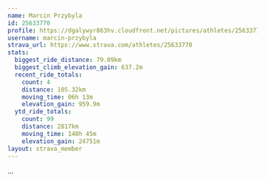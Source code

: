 ```yaml
---
name: Marcin Przybyla
id: 25633770
profile: https://dgalywyr863hv.cloudfront.net/pictures/athletes/25633770/12947173/2/large.jpg
username: marcin-przybyla
strava_url: https://www.strava.com/athletes/25633770
stats:
  biggest_ride_distance: 79.09km
  biggest_climb_elevation_gain: 637.2m
  recent_ride_totals:
    count: 4
    distance: 105.32km
    moving_time: 06h 13m
    elevation_gain: 959.9m
  ytd_ride_totals:
    count: 99
    distance: 2817km
    moving_time: 140h 45m
    elevation_gain: 24751m
layout: strava_member
--- 
```

...
